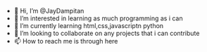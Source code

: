 - 👋 Hi, I’m @JayDampitan
- 👀 I’m interested in learning as much programming as i can
- 🌱 I’m currently learning html,css,javascriptn python
- 💞️ I’m looking to collaborate on any projects that i can contribute
- 📫 How to reach me is through here

<!---
JayDampitan/JayDampitan is a ✨ special ✨ repository because its `README.md` (this file) appears on your GitHub profile.
You can click the Preview link to take a look at your changes.
--->
